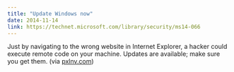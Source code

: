 ```yaml
---
title: "Update Windows now"
date: 2014-11-14
link: https://technet.microsoft.com/library/security/ms14-066
---
```

 Just by navigating to the wrong website in Internet Explorer, a hacker could execute remote code on your machine. Updates are available; make sure you get them. (via [pxlnv.com](http://pxlnv.com/linklog/ms14-066-critical/))
